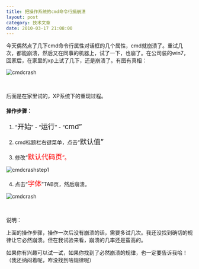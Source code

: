 ```yaml
---
title: 把操作系统的cmd命令行搞崩溃
layout: post
category: 技术文章
date: 2010-03-17 21:08:00
---
```


今天偶然点了几下cmd命令行属性对话框的几个属性，cmd就崩溃了。重试几次，都能崩溃，然后又在同事的机器上，试了一下，也崩了。在公司装的win7，回家后，在家里的xp上试了几下，还是崩溃了。有图有真相：

![cmdcrash](http://images.cnblogs.com/cnblogs_com/coderzh/WindowsLiveWriter/win7cmd_121D1/cmdcrash_thumb.jpg "cmdcrash") 

&nbsp;

后面是在家里试的，XP系统下的重现过程。

#### 操作步骤：

1. &#8220;<span style="font-size: 14pt;">开始</span>&#8221; - &#8220;<span style="font-size: 14pt;">运行</span>&#8221; - &#8220;<span style="font-size: 14pt;">cmd&#8221;</span>

2. cmd标题栏右键菜单，点击&#8220;<span style="font-size: 14pt;">默认值&#8221;</span>

3. 修改&#8220;<span style="font-size: 14pt; color: red;">默认代码页</span><span style="color: red;">&#8221;。</span>

![cmdcrashstep1](http://images.cnblogs.com/cnblogs_com/coderzh/WindowsLiveWriter/win7cmd_121D1/cmdcrashstep1_thumb.jpg "cmdcrashstep1")

4. 点击&#8220;<span style="font-size: 14pt; color: red;">字体</span>&#8221;TAB页，然后崩溃。

![cmdcrash](http://images.cnblogs.com/cnblogs_com/coderzh/WindowsLiveWriter/win7cmd_121D1/cmdcrash_thumb_1.jpg "cmdcrash") 

&nbsp;

说明：

上面的操作步骤，操作一次后没有崩溃的话，需要多试几次。我还没找到确切的规律让它必然崩溃。但在我试验来看，崩溃的几率还是蛮高的。

如果你有兴趣可以试一试，如果你找到了必然崩溃的规律，也一定要告诉我哈！（我还纳闷着呢，咋没找到啥规律呢）
